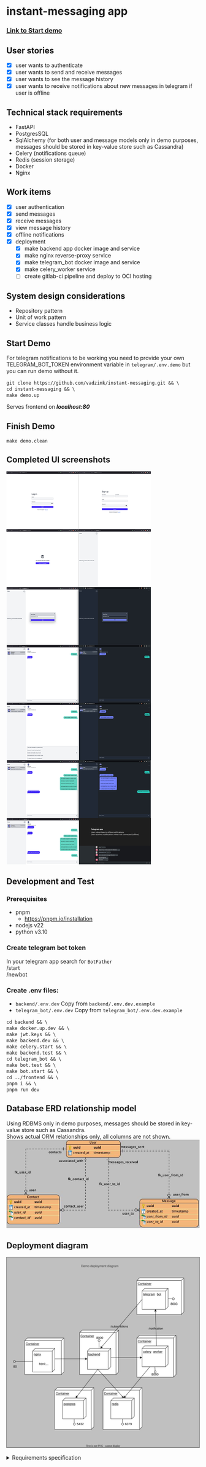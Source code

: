 # instant-messaging app
### [Link to Start demo](#start-demo)

## User stories
- [x] user wants to authenticate
- [x] user wants to send and receive messages
- [x] user wants to see the message history
- [x] user wants to receive notifications about new messages in telegram if user is offline
  
## Technical stack requirements
- FastAPI
- PostgresSQL
- SqlAlchemy (for both user and message models only in demo purposes, messages should be stored in key-value store such as Cassandra)
- Celery (notifications queue)
- Redis (session storage)
- Docker
- Nginx
  
## Work items
- [x] user authentication
- [x] send messages
- [x] receive messages
- [x] view message history
- [x] offline notifications
- [x] deployment
  - [x] make backend app docker image and service
  - [x] make nginx reverse-proxy service
  - [x] make telegram_bot docker image and service
  - [x] make celery_worker service
  - [ ] create gitlab-ci pipeline and deploy to OCI hosting

## System design considerations
- Repository pattern
- Unit of work pattern
- Service classes handle business logic

## Start Demo 
For telegram notifications to be working you need to provide your own TELEGRAM_BOT_TOKEN environment variable in `telegram/.env.demo` but you can run demo without it.

```shell
git clone https://github.com/vadzimk/instant-messaging.git && \
cd instant-messaging && \
make demo.up
```
Serves frontend on ***localhost:80***


## Finish Demo
```shell
make demo.clean
```

## Completed UI screenshots
![UI](screenshots.png)

## Development and Test
### Prerequisites
- pnpm
  - https://pnpm.io/installation
- nodejs v22
- python v3.10

### Create telegram bot token
In your telegram app search for `BotFather`  
/start  
/newbot

### Create .env files:
- `backend/.env.dev` Copy from `backend/.env.dev.example` 
- `telegram_bot/.env.dev` Copy from `telegram_bot/.env.dev.example` 

```shell
cd backend && \
make docker.up.dev && \
make jwt.keys && \
make backend.dev && \
make celery.start && \
make backend.test && \
cd telegram_bot && \
make bot.test && \
make bot.start && \
cd ../frontend && \
pnpm i && \
pnpm run dev
```

## Database ERD relationship model
Using RDBMS only in demo purposes, messages should be stored in key-value store such as Cassandra.  
Shows actual ORM relationships only, all columns are not shown.  
![ERD](backend/migrations/diagrams/ERD_contacts_association_object_step2.jpg)

## Deployment diagram
![DD](Diagram.svg)

<details>
<summary>Requirements specification</summary>

**Цель:** Разработать простой сервис для обмена мгновенными сообщениями между пользователями в реальном времени.

## **📌 Задачи:**

1. **Регистрация и аутентификация пользователей:**  
   * Реализуй возможность регистрации новых пользователей.  
   * Обеспечь аутентификацию и авторизацию при работе с API.  
2. **Отправка и получение сообщений:**  
   * Пользователи могут отправлять сообщения друг другу.  
   * Реализуй получение новых сообщений в реальном времени.  
3. **Сохранение истории сообщений:**  
   * Все сообщения должны сохраняться в базе данных.  
   * Предусмотри возможность получения истории переписки между пользователями.  
4. **Уведомления через Telegram-бота:**  
   * Создай простого Telegram-бота с помощью Aiogram.  
   * Бот должен уведомлять пользователя о новом сообщении, если он офлайн.  
5. **Веб-интерфейс для тестирования:**  
   * Разработай простую веб\-страницу для взаимодействия с сервисом.  
   * Дизайн не важен — можешь использовать любые готовые шаблоны.  
   * Веб-интерфейс может быть реализован на любом языке и стеке по твоему выбору.

     ## **🛠 Технические требования:**

* **Язык программирования:** Python 3.10 или новее.  
* **Фреймворк:** FastAPI для разработки RESTful API.  
* **Асинхронность:**  
  * Используй `async`/`await` для обработки запросов.  
  * Реализуй реальное время с помощью WebSockets или другой технологии по твоему выбору.  
* **Многопоточность:**  
  * Используй многопоточность, где это необходимо для повышения производительности.  
* **Базы данных:**  
  * **PostgreSQL** для хранения пользователей и сообщений.  
  * **Redis** для кэширования и хранения сессий.  
* **ORM и миграции:**  
  * SQLAlchemy для работы с базой данных.  
  * Alembic для управления миграциями.  
* **Фоновые задачи:**  
  * Celery для обработки фоновых задач (например, отправка уведомлений через бота).  
* **Контейнеризация:**  
  * Docker для контейнеризации приложения.  
* **Сервер:**  
  * Nginx для обратного проксирования (можно использовать простой конфигурационный файл).

    ## **🎨 Веб-интерфейс:**

* Должен позволять:  
  * Регистрироваться и входить в систему.  
  * Отправлять и получать сообщения.  
* **Не трать много времени на дизайн.**  
* Можешь использовать любые фреймворки или даже простую HTML-страницу.  
* Готовые шаблоны и библиотеки приветствуются.
</details>
